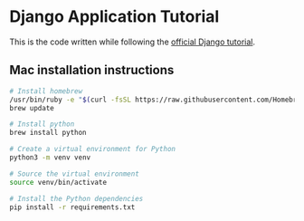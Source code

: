 # Django Application Tutorial

This is the code written while following the [official Django tutorial](https://docs.djangoproject.com/en/2.1/intro/tutorial01/).

## Mac installation instructions

```bash
# Install homebrew 
/usr/bin/ruby -e "$(curl -fsSL https://raw.githubusercontent.com/Homebrew/install/master/install)"
brew update

# Install python
brew install python

# Create a virtual environment for Python
python3 -m venv venv

# Source the virtual environment
source venv/bin/activate

# Install the Python dependencies
pip install -r requirements.txt
```